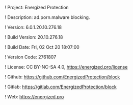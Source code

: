 ! Project: Energized Protection

! Description: ad.porn.malware blocking.

! Version: 6.0.1.20.10.276.18

! Build Version: 20.10.276.18

! Build Date: Fri, 02 Oct 20 18:07:00

! Version Code: 2761807

! License: CC BY-NC-SA 4.0, https://energized.pro/license

! Github: https://github.com/EnergizedProtection/block

! Gitlab: https://gitlab.com/EnergizedProtection/block


! Web: https://energized.pro
